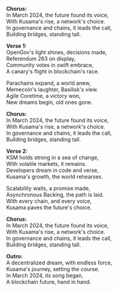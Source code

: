 **Chorus:**  
In March 2024, the future found its voice,  
With Kusama's rise, a network's choice.  
In governance and chains, it leads the call,  
Building bridges, standing tall.

**Verse 1:**  
OpenGov's light shines, decisions made,  
Referendum 263 on display,  
Community votes in swift embrace,  
A canary's flight in blockchain's race.  
  
Parachains expand, a world anew,  
Memecoin's laughter, Basilisk's view.  
Agile Coretime, a victory won,  
New dreams begin, old ones gone.

**Chorus:**  
In March 2024, the future found its voice,  
With Kusama's rise, a network's choice.  
In governance and chains, it leads the call,  
Building bridges, standing tall.

**Verse 2:**  
KSM holds strong in a sea of change,  
With volatile markets, it remains.  
Developers dream in code and verse,  
Kusama's growth, the world rehearses.  
  
Scalability waits, a promise made,  
Asynchronous Backing, the path is laid.  
With every chain, and every voice,  
Kusama paves the future's choice.

**Chorus:**  
In March 2024, the future found its voice,  
With Kusama's rise, a network's choice.  
In governance and chains, it leads the call,  
Building bridges, standing tall.  

**Outro:**  
A decentralized dream, with endless force,  
Kusama's journey, setting the course.  
In March 2024, its song began,  
A blockchain future, hand in hand.  